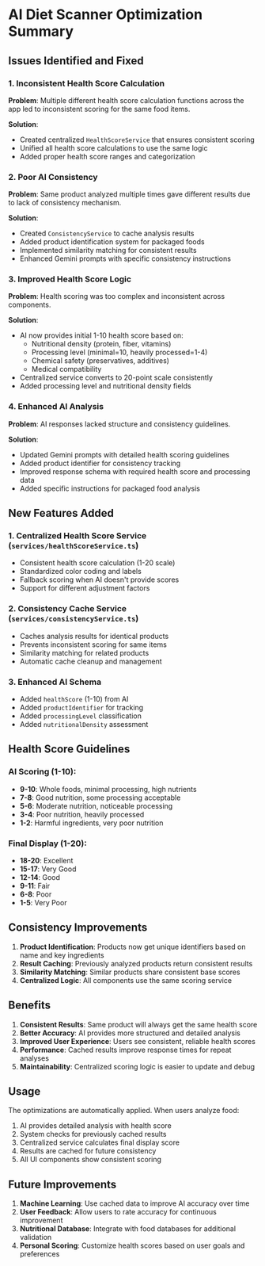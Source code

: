 # AI Diet Scanner Optimization Summary

## Issues Identified and Fixed

### 1. **Inconsistent Health Score Calculation**
**Problem**: Multiple different health score calculation functions across the app led to inconsistent scoring for the same food items.

**Solution**: 
- Created centralized `HealthScoreService` that ensures consistent scoring
- Unified all health score calculations to use the same logic
- Added proper health score ranges and categorization

### 2. **Poor AI Consistency**
**Problem**: Same product analyzed multiple times gave different results due to lack of consistency mechanism.

**Solution**:
- Created `ConsistencyService` to cache analysis results
- Added product identification system for packaged foods
- Implemented similarity matching for consistent results
- Enhanced Gemini prompts with specific consistency instructions

### 3. **Improved Health Score Logic**
**Problem**: Health scoring was too complex and inconsistent across components.

**Solution**:
- AI now provides initial 1-10 health score based on:
  - Nutritional density (protein, fiber, vitamins)
  - Processing level (minimal=10, heavily processed=1-4)
  - Chemical safety (preservatives, additives)
  - Medical compatibility
- Centralized service converts to 20-point scale consistently
- Added processing level and nutritional density fields

### 4. **Enhanced AI Analysis**
**Problem**: AI responses lacked structure and consistency guidelines.

**Solution**:
- Updated Gemini prompts with detailed health scoring guidelines
- Added product identifier for consistency tracking
- Improved response schema with required health score and processing data
- Added specific instructions for packaged food analysis

## New Features Added

### 1. **Centralized Health Score Service** (`services/healthScoreService.ts`)
- Consistent health score calculation (1-20 scale)
- Standardized color coding and labels
- Fallback scoring when AI doesn't provide scores
- Support for different adjustment factors

### 2. **Consistency Cache Service** (`services/consistencyService.ts`)
- Caches analysis results for identical products
- Prevents inconsistent scoring for same items
- Similarity matching for related products
- Automatic cache cleanup and management

### 3. **Enhanced AI Schema**
- Added `healthScore` (1-10) from AI
- Added `productIdentifier` for tracking
- Added `processingLevel` classification
- Added `nutritionalDensity` assessment

## Health Score Guidelines

### AI Scoring (1-10):
- **9-10**: Whole foods, minimal processing, high nutrients
- **7-8**: Good nutrition, some processing acceptable  
- **5-6**: Moderate nutrition, noticeable processing
- **3-4**: Poor nutrition, heavily processed
- **1-2**: Harmful ingredients, very poor nutrition

### Final Display (1-20):
- **18-20**: Excellent
- **15-17**: Very Good
- **12-14**: Good
- **9-11**: Fair
- **6-8**: Poor
- **1-5**: Very Poor

## Consistency Improvements

1. **Product Identification**: Products now get unique identifiers based on name and key ingredients
2. **Result Caching**: Previously analyzed products return consistent results
3. **Similarity Matching**: Similar products share consistent base scores
4. **Centralized Logic**: All components use the same scoring service

## Benefits

1. **Consistent Results**: Same product will always get the same health score
2. **Better Accuracy**: AI provides more structured and detailed analysis
3. **Improved User Experience**: Users see consistent, reliable health scores
4. **Performance**: Cached results improve response times for repeat analyses
5. **Maintainability**: Centralized scoring logic is easier to update and debug

## Usage

The optimizations are automatically applied. When users analyze food:

1. AI provides detailed analysis with health score
2. System checks for previously cached results
3. Centralized service calculates final display score
4. Results are cached for future consistency
5. All UI components show consistent scoring

## Future Improvements

1. **Machine Learning**: Use cached data to improve AI accuracy over time
2. **User Feedback**: Allow users to rate accuracy for continuous improvement
3. **Nutritional Database**: Integrate with food databases for additional validation
4. **Personal Scoring**: Customize health scores based on user goals and preferences
